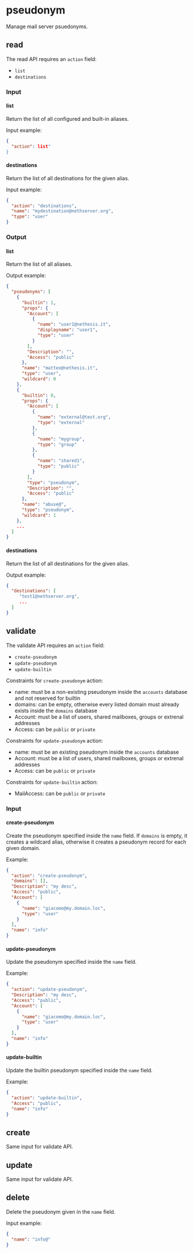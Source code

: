 # pseudonym

Manage mail server psuedonyms.

## read

The read API requires an `action` field:

- `list`
- `destinations`

### Input 

#### list

Return the list of all configured and built-in aliases.

Input example:
```json
{
  "action": list"
}
```

#### destinations

Return the list of all destinations for the given alias.

Input example:
```json
{
  "action": "destinations",
  "name": "mydestination@nethserver.org",
  "type": "user"
}
```

### Output

#### list

Return the list of all aliases.

Output example:
```json
{
  "pseudonyms": [
    {
      "builtin": 1,
      "props": {
        "Account": [
          {
            "name": "user1@nethesis.it",
            "displayname": "user1",
            "type": "user"
          }
        ],
        "Description": "",
        "Access": "public"
      },
      "name": "matteo@nethesis.it",
      "type": "user",
      "wildcard": 0
    },
    {
      "builtin": 0,
      "props": {
        "Account": [
          {
            "name": "external@test.org",
            "type": "external"
          },
          {
            "name": "mygroup",
            "type": "group"
          },
          {
            "name": "shared1",
            "type": "public"
          }
        ],
        "type": "pseudonym",
        "Description": "",
        "Access": "public"
      },
      "name": "abuse@",
      "type": "pseudonym",
      "wildcard": 1
    },
    ...
  ]
}
```

#### destinations

Return the list of all destinations for the given alias.

Output example:
```json
{
  "destinations": [
     "test1@nethserver.org",
     ...
  ]
}
```

## validate

The validate API requires an `action` field:

- `create-pseudonym`
- `update-pseudonym`
- `update-builtin`

Constraints for `create-pseudonym` action:

- name: must be a non-existing pseudonym inside the `accounts` database and not reserved for builtin
- domains: can be empty, otherwise every listed domain must already exists inside the `domains` database
- Account: must be a list of users, shared mailboxes, groups or extrenal addresses
- Access: can be `public` or `private`

Constraints for `update-pseudonym` action:

- name: must be an existing pseudonym inside the `accounts` database
- Account: must be a list of users, shared mailboxes, groups or extrenal addresses
- Access: can be `public` or `private`

Constraints for `update-builtin` action:

- MailAccess: can be `public` or `private`

### Input

#### create-pseudonym

Create the pseudonym specified inside the `name` field.
If `domains` is empty, it creates a wildcard alias, otherwise it creates
a pseudonym record for each given domain.

Example:
```json
{
  "action": "create-pseudonym",
  "domains": [],
  "Description": "my desc",
  "Access": "public",
  "Account": [
    {
      "name": "giacomo@my.domain.loc",
      "type": "user"
    }
  ],
  "name": "info"
}
```

#### update-pseudonym

Update the pseudonym specified inside the `name` field.

Example:
```json
{
  "action": "update-pseudonym",
  "Description": "my desc",
  "Access": "public",
  "Account": [
    {
      "name": "giacomo@my.domain.loc",
      "type": "user"
    }
  ],
  "name": "info"
}
```

#### update-builtin

Update the builtin pseudonym specified inside the `name` field.

Example:
```json
{
  "action": "update-builtin",
  "Access": "public",
  "name": "info"
}
```


## create

Same input for validate API.


## update

Same input for validate API.


## delete

Delete the pseudonym given in the `name` field.

Input example:
```json
{
  "name": "info@"
}
```
